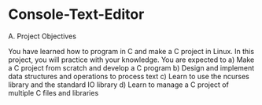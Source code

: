 # Console-Text-Editor
A. Project Objectives

You have learned how to program in C and make a C project in Linux. In this project, you will
practice with your knowledge. You are expected to
a) Make a C project from scratch and develop a C program
b) Design and implement data structures and operations to process text
c) Learn to use the ncurses library and the standard IO library
d) Learn to manage a C project of multiple C files and libraries
